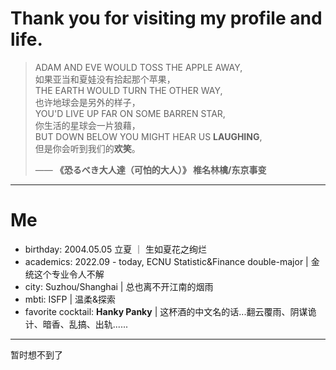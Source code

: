 # Thank you for visiting my profile and life.
> ADAM AND EVE WOULD TOSS THE APPLE AWAY,<br>
> 如果亚当和夏娃没有拾起那个苹果，<br>
> THE EARTH WOULD TURN THE OTHER WAY,<br>
> 也许地球会是另外的样子，<br>
> YOU'D LIVE UP FAR ON SOME BARREN STAR,<br>
> 你生活的星球会一片狼藉，<br>
> BUT DOWN BELOW YOU MIGHT HEAR US **LAUGHING**,<br>
> 但是你会听到我们的**欢笑**。<br>
>
> —— **《恐るべき大人達（可怕的大人）》 椎名林檎/东京事变**
***
# Me
- birthday: 2004.05.05 立夏 ｜ 生如夏花之绚烂
- academics: 2022.09 - today, ECNU Statistic&Finance double-major | 金统这个专业令人不解
- city: Suzhou/Shanghai | 总也离不开江南的烟雨
- mbti: ISFP | 温柔&探索
- favorite cocktail: **Hanky Panky** | 这杯酒的中文名的话...翻云覆雨、阴谋诡计、暗香、乱搞、出轨......

***
暂时想不到了
